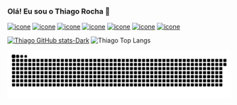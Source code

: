 ### Olá! Eu sou o Thiago Rocha 👻

[![icone](https://img.shields.io/badge/PostgreSQL-316192?style=for-the-badge&logo=postgresql&logoColor=white)](#)
[![icone](https://img.shields.io/badge/Google_Cloud-4285F4?style=for-the-badge&logo=google-cloud&logoColor=white)]()
[![icone](https://img.shields.io/badge/Python-14354C?style=for-the-badge&logo=python&logoColor=white)]()
[![icone](https://img.shields.io/badge/JavaScript-F7DF1E?style=for-the-badge&logo=javascript&logoColor=black)]()
[![icone](https://img.shields.io/badge/HTML5-E34F26?style=for-the-badge&logo=html5&logoColor=white)]()
[![icone](https://img.shields.io/badge/CSS3-1572B6?style=for-the-badge&logo=css3&logoColor=white)]()
[![icone](https://img.shields.io/badge/Node.js-43853D?style=for-the-badge&logo=node.js&logoColor=white
)]()

[![Thiago GitHub stats-Dark](https://github-readme-stats.vercel.app/api?username=thiago-rocha-aquino&show_icons=true&theme=dark#gh-dark-mode-only)](https://github.com/thiago-rocha-aquino/github-readme-stats#gh-dark-mode-only)
![Thiago Top Langs](https://github-readme-stats.vercel.app/api/top-langs/?username=thiago-rocha-aquino&layout=compact)

<picture align="center">
  <source media="(prefers-color-scheme: dark)" srcset="https://raw.githubusercontent.com/thiago-rocha-aquino/thiago-rocha-aquino/output/github-contribution-grid-snake-dark.svg">
  <source media="(prefers-color-scheme: light)" srcset="https://raw.githubusercontent.com/thiago-rocha-aquino/thiago-rocha-aquino/output/github-contribution-grid-snake-dark.svg">
  <img align="center" alt="github contribution grid snake animation" src="https://raw.githubusercontent.com/thiago-rocha-aquino/thiago-rocha-aquino/output/github-contribution-grid-snake.svg">
</picture>
